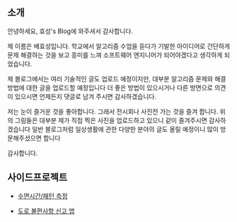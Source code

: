 ## 소개

안녕하세요, 효성's Blog에 와주셔서 감사합니다.

제 이름은 배효성입니다. 학교에서 알고리즘 수업을 듣다가 기발한 아이디어로 간단하게 문제 해결하는 것을 보고 흥미를 느껴 소프트웨어 엔지니어가 되어야겠다고 생각하게 되었습니다.

제 블로그에서는 여러 기술적인 글도 업로드 예정이지만, 대부분 알고리즘 문제와 해결 방법에 대한 글을 업로드할 예정입니다 더 좋은 방법이 있으시거나 다른 방면으로 의견이 있으시면 언제든지 댓글로 남겨 주시면 감사하겠습니다.

저는 눈이 즐거운 것을 좋아합니다. 그래서 전시회나 사진전 가는 것을 즐겨 합니다. 위의 그림들은 대부분 제가 직접 찍은 사진을 업로드하고 있으니 같이 즐겨주시면 감사하겠습니다 일반 블로그처럼 일상생활에 관한 다양한 분야의 글도 올릴 예정이니 많이 방문해주셨으면 합니다

감사합니다.

## 사이드프로젝트

- [수면시간/패턴 측정](https://bhsbhs235.github.io/2019/10/09/iot_cctv_sleeptech_pi.html)

- [도로 불편사항 신고 앱](https://bhsbhs235.github.io/2019/09/27/roadcomplaintreportapp.html)

